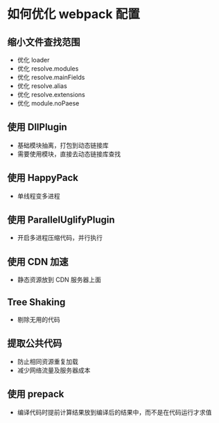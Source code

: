 # 如何优化 webpack 配置

## 缩⼩⽂件查找范围

- 优化 loader
- 优化 resolve.modules
- 优化 resolve.mainFields
- 优化 resolve.alias
- 优化 resolve.extensions
- 优化 module.noPaese

## 使⽤ DllPlugin

- 基础模块抽离，打包到动态链接库
- 需要使⽤模块，直接去动态链接库查找

## 使⽤ HappyPack

- 单线程变多进程

## 使⽤ ParallelUglifyPlugin

- 开启多进程压缩代码，并⾏执⾏

## 使⽤ CDN 加速

- 静态资源放到 CDN 服务器上⾯

## Tree Shaking

- 剔除⽆⽤的代码

## 提取公共代码

- 防⽌相同资源重复加载
- 减少⽹络流量及服务器成本

## 使⽤ prepack

- 编译代码时提前计算结果放到编译后的结果中，⽽不是在代码运⾏才求值
